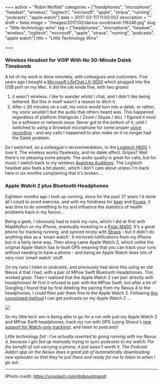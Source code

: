 +++
author = "Robin Moffatt"
categories = ["headphones", "microphone", "headset", "wireless", "logitech", "microsoft", "apple", "strava", "running", "podcasts", "apple watch"]
date = 2017-03-11T11:00:00Z
description = ""
draft = false
image = "/images/2017/02/darius-soodmand-116246.jpg"
slug = "little-technology-wins"
tag = ["headphones", "microphone", "headset", "wireless", "logitech", "microsoft", "apple", "strava", "running", "podcasts", "apple watch"]
title = "Little Technology Wins"

+++

### Wireless Headset for VOIP With No 30-Minute Dalek Timebomb

A lot of my work is done remotely, with colleagues and customers. Five years ago I bought a [Microsoft LifeChat LX-3000](https://www.amazon.co.uk/Microsoft-JUG-00014-LifeChat-LX-3000-Headset) which plugged into the USB port on my Mac. It did the job kinda fine, with two gripes:

1. it wasn't wireless. I like to wander whilst I chat, and I didn't like being tethered. But this in itself wasn't a reason to ditch it
2. After c.30 minutes on a call, my voice would turn into a dalek. or rather, my voice wouldn't but the audio that others heard was. 
    This happened regardless of platform (Hangouts / Zoom / Skype / etc). I figured it must be a software or network issue. Never got to the bottom of it, until I switched to using a Snowball microphone for some proper [voice recording](https://www.drilltodetail.com/podcast/2016/12/20/drill-to-detail-ep14-christmas-new-year-special-with-special-guest-robin-moffatt) - and any calls I happened to also make on it no longer had the Dalek problem.

So I switched, on a colleague's recommendation, to the [Logitech H600](https://www.amazon.co.uk/Logitech-H600-Wireless-Headset-Mac/). I love it. The wireless works flawlessly, and no dalek effect. Gripes? Well there's no pleasing some people. The audio quality is great for calls, but for music I switch back to my wireless [Avantree Auditions](https://www.amazon.co.uk/Avantree-Comfortable-Bluetooth-Headphones-Lightweight). The Logitech headset also feels a bit plastic, which I don't care about unless I'm back here in six months complaining that it's broken....

### Apple Watch 2 plus Bluetooth Headphones

Eighteen months ago I took up running, since for the past 37 years I'd done all I could to avoid exercise, and with my fondness for [beer]() and [fryups](), it was time to do something to try and influence the statistics of health problems back in my favour...

Being a geek, I obviously had to track my runs, which I did at first with MapMyRun on my iPhone, eventually investing in a [Polar M400](https://www.polar.com/uk-en/products/sport/M400). It's a great phone for tracking running, and synced nicely with [Strava](https://www.strava.com/athletes/10250052/) - but it didn't do anything else as a 'smart watch'. It mirrored notifications from my iPhone but in a fairly lame way. Then along came Apple Watch 2, which unlike the original Apple Watch has in-built GPS meaning that you can track your runs without needing to have a phone - and being an Apple Watch does lots of very cool 'smart watch' stuff.

On my runs I listen to podcasts, and previously had done this using an old Nexus 4 that I had, with a pair of MPow Swift Bluetooth Headphones. This worked great. Then I realised that the Apple Watch 2 can pair directly with headphones! At first it refused to pair with the MPow Swift, but after a bit of Googling I found that by first deleting the pairing from my Nexus 4 to the headphones, I could then pair them fine to the Apple Watch 2. Following [this convoluted method](http://www.idownloadblog.com/2015/04/28/how-to-sync-podcasts-apple-watch/) I can get podcasts on my Apple Watch 2 ... 

![](/images/2017/02/IMG_2057.jpg)

So my little tech win is being able to go for a run with just my Apple Watch 2 and MPow Swift headphones, track my run with GPS (using Strava's [new support for Watch-only tracking](https://www.strava.com/apple-watch?hl=en-GB)), and listen to podcasts!

_Little technology fail : I've actually reverted to going running with my Nexus 4, because I got fed up manually trying to sync podcasts to my watch. For the benefit of not carrying a phone, it just wasn't worth it. The Podcast Addict app on the Nexus does a great job of automatically downloading new episodes so that they're just there and ready for me to listen to when I go out._

---

(Photo credit: https://unsplash.com/@dsoodmand)
